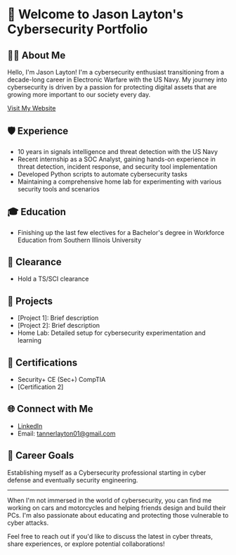# 👋 Welcome to Jason Layton's Cybersecurity Portfolio

## 👨‍💻 About Me
Hello, I'm Jason Layton! I'm a cybersecurity enthusiast transitioning from a decade-long career in Electronic Warfare with the US Navy. My journey into cybersecurity is driven by a passion for protecting digital assets that are growing more important to our society every day.

[Visit My Website](https://mr-jtlayton.github.io)

## 🛡️ Experience
- 10 years in signals intelligence and threat detection with the US Navy
- Recent internship as a SOC Analyst, gaining hands-on experience in threat detection, incident response, and security tool implementation
- Developed Python scripts to automate cybersecurity tasks
- Maintaining a comprehensive home lab for experimenting with various security tools and scenarios

## 🎓 Education
- Finishing up the last few electives for a Bachelor's degree in Workforce Education from Southern Illinois University

## 🔐 Clearance
- Hold a TS/SCI clearance

## 🚀 Projects
- [Project 1]: Brief description
- [Project 2]: Brief description
- Home Lab: Detailed setup for cybersecurity experimentation and learning

## 📜 Certifications
- Security+ CE (Sec+) CompTIA
- [Certification 2]

## 🌐 Connect with Me
- [LinkedIn](https://www.linkedin.com/in/jason-layton)
- Email: tannerlayton01@gmail.com

## 💼 Career Goals
Establishing myself as a Cybersecurity professional starting in cyber defense and eventually security engineering.

---

When I'm not immersed in the world of cybersecurity, you can find me working on cars and motorcycles and helping friends design and build their PCs. I'm also passionate about educating and protecting those vulnerable to cyber attacks.

Feel free to reach out if you'd like to discuss the latest in cyber threats, share experiences, or explore potential collaborations!
